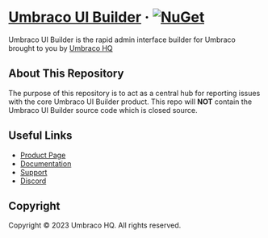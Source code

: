 # [Umbraco UI Builder](https://umbraco.com/products/add-ons/ui-builder) &middot; [![NuGet](https://img.shields.io/nuget/v/Umbraco.UIBuilder.svg?style=modern&label=nuget)](https://www.nuget.org/packages/Umbraco.UIBuilder/) 

Umbraco UI Builder is the rapid admin interface builder for Umbraco brought to you by  [Umbraco HQ](https://umbraco.com/products/add-ons/ui-builder)

## About This Repository

The purpose of this repository is to act as a central hub for reporting issues with the core Umbraco UI Builder product. This repo will **NOT** contain the Umbraco UI Builder source code which is closed source.

## Useful Links

* [Product Page](https://umbraco.com/products/add-ons/ui-builder)
* [Documentation](https://docs.umbraco.com/umbraco-ui-builder)
* [Support](mailto:support@umbraco.com)
* [Discord](https://discord.gg/PSFDAmsG)

## Copyright

Copyright © 2023 Umbraco HQ. All rights reserved.
